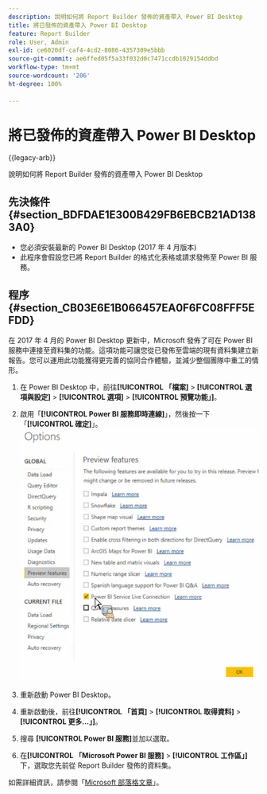 ```yaml
---
description: 說明如何將 Report Builder 發佈的資產帶入 Power BI Desktop
title: 將已發佈的資產帶入 Power BI Desktop
feature: Report Builder
role: User, Admin
exl-id: ce6020df-caf4-4cd2-8086-4357309e5bbb
source-git-commit: ae6ffed05f5a33f032d0c7471ccdb1029154ddbd
workflow-type: tm+mt
source-wordcount: '206'
ht-degree: 100%

---
```


# 將已發佈的資產帶入 Power BI Desktop

{{legacy-arb}}

說明如何將 Report Builder 發佈的資產帶入 Power BI Desktop

## 先決條件 {#section_BDFDAE1E300B429FB6EBCB21AD1383A0}

* 您必須安裝最新的 Power BI Desktop (2017 年 4 月版本)
* 此程序會假設您已將 Report Builder 的格式化表格或請求發佈至 Power BI 服務。

## 程序 {#section_CB03E6E1B066457EA0F6FC08FFF5EFDD}

在 2017 年 4 月的 Power BI Desktop 更新中，Microsoft 發佈了可在 Power BI 服務中連接至資料集的功能。這項功能可讓您從已發佈至雲端的現有資料集建立新報告。您可以運用此功能獲得更完善的協同合作體驗，並減少整個團隊中重工的情形。

1. 在 Power BI Desktop 中，前往&#x200B;**[!UICONTROL 「檔案]** > **[!UICONTROL 選項與設定]** > **[!UICONTROL 選項]** > **[!UICONTROL 預覽功能」]**。
1. 啟用「**[!UICONTROL Power BI 服務即時連線]**」，然後按一下「**[!UICONTROL 確定]**」。![按一下「Power BI 服務即時連線」，然後按一下「確定」。](assets/bi-preview-features.png)

1. 重新啟動 Power BI Desktop。
1. 重新啟動後，前往&#x200B;**[!UICONTROL 「首頁]** > **[!UICONTROL 取得資料]** > **[!UICONTROL 更多...」]**。
1. 搜尋 **[!UICONTROL Power BI 服務]**&#x200B;並加以選取。
1. 在&#x200B;**[!UICONTROL 「Microsoft Power BI 服務]** > **[!UICONTROL 工作區」]**&#x200B;下，選取您先前從 Report Builder 發佈的資料集。

如需詳細資訊，請參閱「[Microsoft 部落格文章](https://powerbi.microsoft.com/en-us/blog/connecting-to-datasets-in-the-power-bi-service-from-desktop/)」。

